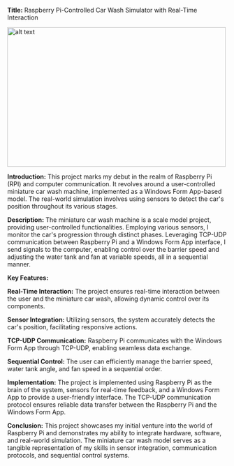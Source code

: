 **Title:** Raspberry Pi-Controlled Car Wash Simulator with Real-Time Interaction

<img src="https://github.com/Furkan-GH/Car-Wash-Machine-C-SHARP-RPI/assets/92176041/bf84e512-50b8-47c4-9221-d8f262ddb28c" alt="alt text" width="500" height="320">


**Introduction:**
This project marks my debut in the realm of Raspberry Pi (RPI) and computer communication. It revolves around a user-controlled miniature car wash machine, implemented as a Windows Form App-based model. The real-world simulation involves using sensors to detect the car's position throughout its various stages.

**Description:**
The miniature car wash machine is a scale model project, providing user-controlled functionalities. Employing various sensors, I monitor the car's progression through distinct phases. Leveraging TCP-UDP communication between Raspberry Pi and a Windows Form App interface, I send signals to the computer, enabling control over the barrier speed and adjusting the water tank and fan at variable speeds, all in a sequential manner.

**Key Features:**

**Real-Time Interaction:** The project ensures real-time interaction between the user and the miniature car wash, allowing dynamic control over its components.

**Sensor Integration:** Utilizing sensors, the system accurately detects the car's position, facilitating responsive actions.

**TCP-UDP Communication:** Raspberry Pi communicates with the Windows Form App through TCP-UDP, enabling seamless data exchange.

**Sequential Control:** The user can efficiently manage the barrier speed, water tank angle, and fan speed in a sequential order.

**Implementation:**
The project is implemented using Raspberry Pi as the brain of the system, sensors for real-time feedback, and a Windows Form App to provide a user-friendly interface. The TCP-UDP communication protocol ensures reliable data transfer between the Raspberry Pi and the Windows Form App.

**Conclusion:**
This project showcases my initial venture into the world of Raspberry Pi and demonstrates my ability to integrate hardware, software, and real-world simulation. The miniature car wash model serves as a tangible representation of my skills in sensor integration, communication protocols, and sequential control systems.
